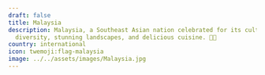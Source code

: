 ```yaml
---
draft: false
title: Malaysia
description: Malaysia, a Southeast Asian nation celebrated for its cultural
  diversity, stunning landscapes, and delicious cuisine. 🍜🌴
country: international
icon: twemoji:flag-malaysia
image: ../../assets/images/Malaysia.jpg
---
```


